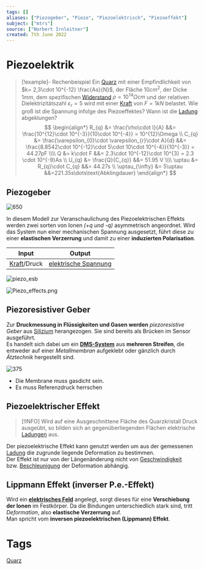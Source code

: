 ```yaml
---
tags: []
aliases: ["Piezogeber", "Piezo", "Piezoelektrisch", "Piezoeffekt"]
subject: ["mtrs"]
source: ["Norbert Irnleitner"]
created: 7th June 2022
---
```


# Piezoelektrik

> [!example]- Rechenbeispiel
> Ein [Quarz](../Hardwareentwicklung/Oszillatoren/Quarzoszillator.md) mit einer Empfindlichkeit von $k= 2,3\cdot 10^{-12} \frac{As}{N}$, der Fläche $10cm^{2}$, der Dicke $1mm$, dem spezifischen [Widerstand](../Elektrotechnik/Widerstand.md) $\rho = 10^{14}\Omega cm$ und der relativen Dielektrizitätszahl $\varepsilon_{r}=5$ wird mit einer [Kraft](../Physik/Kraft.md) von $F=1kN$ belastet.
> Wie groß ist die Spannung infolge des Piezoeffektes? Wann ist die [Ladung](../Elektrotechnik/Statisches%20E-Feld.md) abgeklungen?
> $$
> \begin{align*}
> R_{q} &= \frac{\rho\cdot l}{A} &&= \frac{10^{12}\cdot 10^{-3}}{10\cdot 10^{-4}} = 10^{12}\Omega
> \\
> C_{q} &= \frac{\varepsilon_{0}\cdot \varepsilon_{r}\cdot A}{d} &&= \frac{8.8542\cdot 10^{-12}\cdot 5\cdot 10\cdot 10^{-4}}{10^{-3}} = 44.27pF
> \\\\
> Q &= k\cdot F &&= 2.3\cdot 10^{-12}\cdot 10^{3} = 2.3 \cdot 10^{-9}As
> \\
> U_{q} &= \frac{Q}{C_{q}} &&= 51.95 V
> \\\\
> \uptau &= R_{q}\cdot C_{q} &&= 44.27s
> \\
> \uptau_{\infty} &= 5\uptau &&=221.35s\dots\text{Abklingdauer}
> \end{align*}
> $$

## Piezogeber

![650](assets/piezo_ions.png)

In diesem Modell zur Veranschaulichung des Piezoelektrischen Effekts werden zwei sorten von Ionen *(+q und -q)* asymmetrisch angeordnet.
Wird das System nun einer mechanischen Spannung ausgesetzt, führt diese zu einer **elastischen Verzerrung** und damit zu einer **induzierten Polarisation**.  

| Input       | Output |
| ----------- | ------ |
| [Kraft](../Physik/Kraft.md)/Druck | [elektrische Spannung](../Elektrotechnik/elektrische%20Spannung.md)       |

![piezo_esb](assets/piezo_esb.png)

![Piezo_effects.png](assets/Piezo_effects.png)

## Piezoresistiver Geber

Zur **Druckmessung in Flüssigkeiten und Gasen werden** *piezoresistive Geber* aus [Silizium](../Physik/Materialkunde/Silizium.md) herangezogen. Sie sind bereits als Brücken im Sensor ausgeführt.  
Es handelt sich dabei um ein **[DMS-System](Dehnungsmessstreifen)** aus **mehreren Streifen**, die entweder auf einer *Metallmembran* aufgeklebt oder gänzlich durch *Ätztechnik* hergestellt sind.

![375](piezoresistivergeber.png)

 - Die Membrane muss gasdicht sein.
 - Es muss Referenzdruck herrschen

## Piezoelektrischer Effekt

>[!INFO] Wird auf eine Ausgeschnittene Fläche des Quarzkristall Druck ausgeübt, so bilden sich an gegenüberliegenden Flächen elektrische [Ladungen](../Elektrotechnik/Statisches%20E-Feld.md) aus.

Der piezoelektrische Effekt kann genutzt werden um aus der gemessenen  
[Ladung](../Elektrotechnik/Statisches%20E-Feld.md) die zugrunde liegende Deformation zu bestimmen.  
Der Effekt ist nur von der Längenänderung nicht von [Geschwindigkeit](../Physik/Kinematik.md)  
bzw. [Beschleunigung](../Physik/Kinematik.md) der Deformation abhängig.

## Lippmann Effekt (inverser P.e.-Effekt)

Wird ein **[elektrisches Feld](../Elektrotechnik/Elektrisches%20Feld.md)** angelegt, sorgt dieses für eine **Verschiebung der Ionen** im Festkörper. Da die Bindungen unterschiedlich stark sind, tritt *Deformation*, also **elastische Verzerrung** auf.  
Man spricht vom **inversen piezoelektrischen (Lippmann) Effekt**.

# Tags

[Quarz](../Hardwareentwicklung/Oszillatoren/Quarzoszillator.md)
